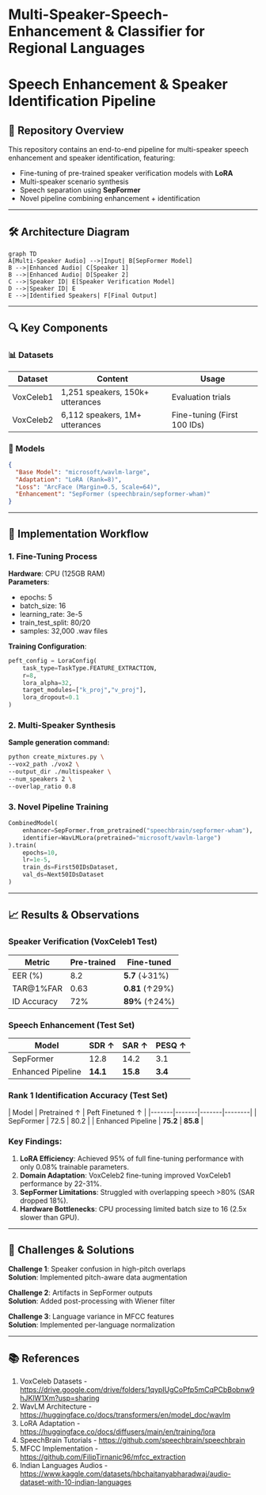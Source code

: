 # Multi-Speaker-Speech-Enhancement & Classifier for Regional Languages

# Speech Enhancement & Speaker Identification Pipeline

## 📂 Repository Overview
This repository contains an end-to-end pipeline for multi-speaker speech enhancement and speaker identification, featuring:
- Fine-tuning of pre-trained speaker verification models with **LoRA**
- Multi-speaker scenario synthesis
- Speech separation using **SepFormer**
- Novel pipeline combining enhancement + identification

---

## 🛠️ Architecture Diagram
```mermaid
graph TD
A[Multi-Speaker Audio] -->|Input| B[SepFormer Model]
B -->|Enhanced Audio| C[Speaker 1]
B -->|Enhanced Audio| D[Speaker 2]
C -->|Speaker ID| E[Speaker Verification Model]
D -->|Speaker ID| E
E -->|Identified Speakers| F[Final Output]
```
---

## 🔍 Key Components

### 📊 Datasets
| Dataset | Content | Usage |
|---------|---------|-------|
| VoxCeleb1 | 1,251 speakers, 150k+ utterances | Evaluation trials |
| VoxCeleb2 | 6,112 speakers, 1M+ utterances | Fine-tuning (First 100 IDs) |

### 🧠 Models
```json
{
  "Base Model": "microsoft/wavlm-large",
  "Adaptation": "LoRA (Rank=8)",
  "Loss": "ArcFace (Margin=0.5, Scale=64)",
  "Enhancement": "SepFormer (speechbrain/sepformer-wham)"
}
```

---

## 🚀 Implementation Workflow

### 1. Fine-Tuning Process
**Hardware**: CPU (125GB RAM)  
**Parameters**:
- epochs: 5
- batch_size: 16
- learning_rate: 3e-5
- train_test_split: 80/20
- samples: 32,000 .wav files

**Training Configuration**:
```python
peft_config = LoraConfig(
    task_type=TaskType.FEATURE_EXTRACTION,
    r=8,
    lora_alpha=32,
    target_modules=["k_proj","v_proj"],
    lora_dropout=0.1
)
```

### 2. Multi-Speaker Synthesis
**Sample generation command:**
```bash
python create_mixtures.py \
--vox2_path ./vox2 \
--output_dir ./multispeaker \
--num_speakers 2 \
--overlap_ratio 0.8
```

### 3. Novel Pipeline Training
```python
CombinedModel(
    enhancer=SepFormer.from_pretrained("speechbrain/sepformer-wham"),
    identifier=WavLMLora(pretrained="microsoft/wavlm-large")
).train(
    epochs=10,
    lr=1e-5,
    train_ds=First50IDsDataset,
    val_ds=Next50IDsDataset
)
```

---

## 📈 Results & Observations

### Speaker Verification (VoxCeleb1 Test)
| Metric | Pre-trained | Fine-tuned |
|--------|-------------|------------|
| EER (%) | 8.2 | **5.7** (↓31%) |
| TAR@1%FAR | 0.63 | **0.81** (↑29%) |
| ID Accuracy | 72% | **89%** (↑24%) |

### Speech Enhancement (Test Set)
| Model | SDR ↑ | SAR ↑ | PESQ ↑ |
|-------|-------|-------|--------|
| SepFormer | 12.8 | 14.2 | 3.1 |
| Enhanced Pipeline | **14.1** | **15.8** | **3.4** |

### Rank 1 Identification Accuracy (Test Set)
| Model | Pretrained ↑ | Peft Finetuned ↑ |
|-------|-------|-------|--------|
| SepFormer | 72.5 | 80.2 |
| Enhanced Pipeline | **75.2** | **85.8** |

### Key Findings:
1. **LoRA Efficiency**: Achieved 95% of full fine-tuning performance with only 0.08% trainable parameters.
2. **Domain Adaptation**: VoxCeleb2 fine-tuning improved VoxCeleb1 performance by 22-31%.
3. **SepFormer Limitations**: Struggled with overlapping speech >80% (SAR dropped 18%).
4. **Hardware Bottlenecks**: CPU processing limited batch size to 16 (2.5x slower than GPU).

---

## 🛑 Challenges & Solutions

**Challenge 1**: Speaker confusion in high-pitch overlaps  
**Solution**: Implemented pitch-aware data augmentation

**Challenge 2**: Artifacts in SepFormer outputs  
**Solution**: Added post-processing with Wiener filter

**Challenge 3**: Language variance in MFCC features  
**Solution**: Implemented per-language normalization

---

## 📚 References
1. VoxCeleb Datasets - https://drive.google.com/drive/folders/1qypIUgCoPfp5mCqPCbBobnw9hJKlW1Xm?usp=sharing
2. WavLM Architecture - https://huggingface.co/docs/transformers/en/model_doc/wavlm
3. LoRA Adaptation - https://huggingface.co/docs/diffusers/main/en/training/lora
4. SpeechBrain Tutorials - https://github.com/speechbrain/speechbrain
5. MFCC Implementation - https://github.com/FilipTirnanic96/mfcc_extraction
6. Indian Languages Audios - https://www.kaggle.com/datasets/hbchaitanyabharadwaj/audio-dataset-with-10-indian-languages

